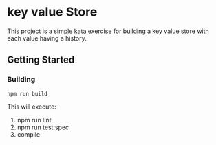 # key value Store

This project is a simple kata exercise for building a key value store with each value having a history. 

## Getting Started

### Building

```
npm run build
```
This will execute:
1. npm run lint
2. npm run test:spec
3. compile

